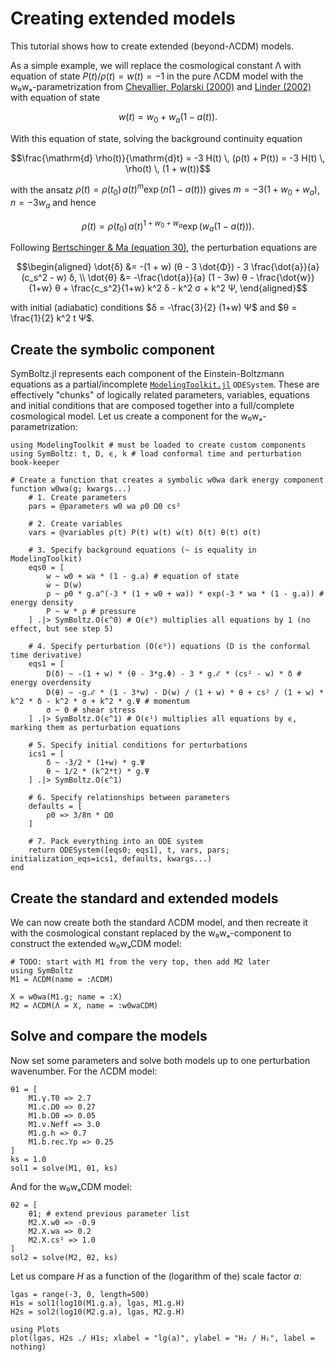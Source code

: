 # Creating extended models

This tutorial shows how to create extended (beyond-ΛCDM) models.

As a simple example, we will replace the cosmological constant Λ with equation of state $P(t) / \rho(t) = w(t) = -1$ in the pure ΛCDM model
with the w₀wₐ-parametrization from [Chevallier, Polarski (2000)](https://arxiv.org/abs/gr-qc/0009008) and [Linder (2002)](https://arxiv.org/abs/astro-ph/0208512) with equation of state
```math
w(t) = w_0 + w_a (1 - a(t)).
```
With this equation of state, solving the background continuity equation
```math
\frac{\mathrm{d} \rho(t)}{\mathrm{d}t} = -3 H(t) \, (ρ(t) + P(t)) = -3 H(t) \, \rho(t) \, (1 + w(t))
```
with the ansatz $\rho(t) = \rho(t_0) \, a(t)^m \exp(n (1 - a(t)))$
gives $m = -3 (1 + w_0 + w_a)$, $n = -3 w_a$ and hence
```math
\rho(t) = \rho(t_0) \, a(t)^{1 + w_0 + w_a} \exp(w_a (1 - a(t))).
```
Following [Bertschinger & Ma (equation 30)](https://arxiv.org/pdf/astro-ph/9506072#%5B%7B%22num%22%3A70%2C%22gen%22%3A0%7D%2C%7B%22name%22%3A%22FitH%22%7D%2C387%5D), the perturbation equations are
```math
\begin{aligned}
\dot{δ} &= -(1 + w) (θ - 3 \dot{Φ}) - 3 \frac{\dot{a}}{a} (c_s^2 - w) δ, \\
\dot{θ} &= -\frac{\dot{a}}{a} (1 - 3w) θ - \frac{\dot{w}}{1+w} θ + \frac{c_s^2}{1+w} k^2 δ - k^2 σ + k^2 Ψ,
\end{aligned}
```
with initial (adiabatic) conditions $δ = -\frac{3}{2} (1+w) Ψ$ and $θ = \frac{1}{2} k^2 t Ψ$.

## Create the symbolic component

SymBoltz.jl represents each component of the Einstein-Boltzmann equations as a partial/incomplete [`ModelingToolkit.jl`](https://docs.sciml.ai/ModelingToolkit/) `ODESystem`.
These are effectively "chunks" of logically related parameters, variables, equations and initial conditions
that are composed together into a full/complete cosmological model.
Let us create a component for the w₀wₐ-parametrization:
```@example 1
using ModelingToolkit # must be loaded to create custom components
using SymBoltz: t, D, ϵ, k # load conformal time and perturbation book-keeper

# Create a function that creates a symbolic w0wa dark energy component
function w0wa(g; kwargs...)
    # 1. Create parameters
    pars = @parameters w0 wa ρ0 Ω0 cs²

    # 2. Create variables
    vars = @variables ρ(t) P(t) w(t) ẇ(t) δ(t) θ(t) σ(t)

    # 3. Specify background equations (~ is equality in ModelingToolkit)
    eqs0 = [
        w ~ w0 + wa * (1 - g.a) # equation of state
        ẇ ~ D(w)
        ρ ~ ρ0 * g.a^(-3 * (1 + w0 + wa)) * exp(-3 * wa * (1 - g.a)) # energy density
        P ~ w * ρ # pressure
    ] .|> SymBoltz.O(ϵ^0) # O(ϵ⁰) multiplies all equations by 1 (no effect, but see step 5)

    # 4. Specify perturbation (O(ϵ⁰)) equations (D is the conformal time derivative)
    eqs1 = [
        D(δ) ~ -(1 + w) * (θ - 3*g.Φ) - 3 * g.ℰ * (cs² - w) * δ # energy overdensity
        D(θ) ~ -g.ℰ * (1 - 3*w) - D(w) / (1 + w) * θ + cs² / (1 + w) * k^2 * δ - k^2 * σ + k^2 * g.Ψ # momentum
        σ ~ 0 # shear stress
    ] .|> SymBoltz.O(ϵ^1) # O(ϵ¹) multiplies all equations by ϵ, marking them as perturbation equations

    # 5. Specify initial conditions for perturbations
    ics1 = [
        δ ~ -3/2 * (1+w) * g.Ψ
        θ ~ 1/2 * (k^2*t) * g.Ψ
    ] .|> SymBoltz.O(ϵ^1)

    # 6. Specify relationships between parameters
    defaults = [
        ρ0 => 3/8π * Ω0
    ]

    # 7. Pack everything into an ODE system
    return ODESystem([eqs0; eqs1], t, vars, pars; initialization_eqs=ics1, defaults, kwargs...)
end
```

## Create the standard and extended models

We can now create both the standard ΛCDM model,
and then recreate it with the cosmological constant replaced by the w₀wₐ-component to construct the extended w₀wₐCDM model:
```@example 1
# TODO: start with M1 from the very top, then add M2 later
using SymBoltz
M1 = ΛCDM(name = :ΛCDM)

X = w0wa(M1.g; name = :X)
M2 = ΛCDM(Λ = X, name = :w0waCDM)
```

## Solve and compare the models

Now set some parameters and solve both models up to one perturbation wavenumber.
For the ΛCDM model:
```@example 1
θ1 = [
    M1.γ.T0 => 2.7
    M1.c.Ω0 => 0.27
    M1.b.Ω0 => 0.05
    M1.ν.Neff => 3.0
    M1.g.h => 0.7
    M1.b.rec.Yp => 0.25
]
ks = 1.0
sol1 = solve(M1, θ1, ks)
```
And for the w₀wₐCDM model:
```@example 1
θ2 = [
    θ1; # extend previous parameter list
    M2.X.w0 => -0.9
    M2.X.wa => 0.2
    M2.X.cs² => 1.0
]
sol2 = solve(M2, θ2, ks)
```

Let us compare $H$ as a function of the (logarithm of the) scale factor $a$:
```@example 1
lgas = range(-3, 0, length=500)
H1s = sol1(log10(M1.g.a), lgas, M1.g.H)
H2s = sol2(log10(M2.g.a), lgas, M2.g.H)

using Plots
plot(lgas, H2s ./ H1s; xlabel = "lg(a)", ylabel = "H₂ / H₁", label = nothing)
```
